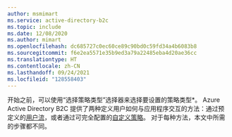 ```yaml
---
author: msmimart
ms.service: active-directory-b2c
ms.topic: include
ms.date: 12/08/2020
ms.author: mimart
ms.openlocfilehash: dc685727c0ec60ce89c90bd0c59fd34a4b6083b8
ms.sourcegitcommit: f6e2ea5571e35b9ed3a79a22485eba4d20ae36cc
ms.translationtype: HT
ms.contentlocale: zh-CN
ms.lasthandoff: 09/24/2021
ms.locfileid: "128558403"
---
```

开始之前，可以使用“选择策略类型”选择器来选择要设置的策略类型*。 Azure Active Directory B2C 提供了两种定义用户如何与应用程序交互的方法：通过预定义的[用户流](../articles/active-directory-b2c/user-flow-overview.md)，或者通过可完全配置的[自定义策略](../articles/active-directory-b2c/custom-policy-overview.md)。 对于每种方法，本文中所需的步骤都不同。     


